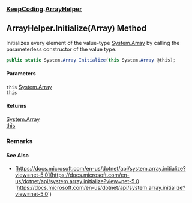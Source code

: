 ### [KeepCoding](KeepCoding.md 'KeepCoding').[ArrayHelper](KeepCoding_ArrayHelper.md 'KeepCoding.ArrayHelper')
## ArrayHelper.Initialize(Array) Method
Initializes every element of the value-type [System.Array](https://docs.microsoft.com/en-us/dotnet/api/System.Array 'System.Array') by calling the parameterless constructor of the value type.  
```csharp
public static System.Array Initialize(this System.Array @this);
```
#### Parameters
<a name='KeepCoding_ArrayHelper_Initialize(System_Array)_this'></a>
`this` [System.Array](https://docs.microsoft.com/en-us/dotnet/api/System.Array 'System.Array')  
`this`
  
#### Returns
[System.Array](https://docs.microsoft.com/en-us/dotnet/api/System.Array 'System.Array')  
[this](KeepCoding_ArrayHelper_Initialize(System_Array).md#KeepCoding_ArrayHelper_Initialize(System_Array)_this 'KeepCoding.ArrayHelper.Initialize(System.Array).this')
### Remarks
#### See Also
- [https://docs.microsoft.com/en-us/dotnet/api/system.array.initialize?view=net-5.0](https://docs.microsoft.com/en-us/dotnet/api/system.array.initialize?view=net-5.0 'https://docs.microsoft.com/en-us/dotnet/api/system.array.initialize?view=net-5.0')
